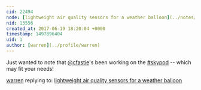 ```yaml
---
cid: 22494
node: [lightweight air quality sensors for a weather balloon](../notes/glenc/10-12-2016/lightweight-air-quality-sensors-for-a-weather-balloon)
nid: 13556
created_at: 2017-06-19 18:20:04 +0000
timestamp: 1497896404
uid: 1
author: [warren](../profile/warren)
---
```


Just wanted to note that [@cfastie](/profile/cfastie)'s been working on the [#skypod](/tag/skypod) -- which may fit your needs!

[warren](../profile/warren) replying to: [lightweight air quality sensors for a weather balloon](../notes/glenc/10-12-2016/lightweight-air-quality-sensors-for-a-weather-balloon)

